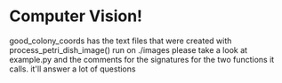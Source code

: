 # Computer Vision!
good_colony_coords has the text files that were created with process_petri_dish_image() run on ./images
please take a look at example.py and the comments for the signatures for the two functions it calls. it'll answer a lot of questions


